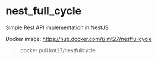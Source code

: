 # nest_full_cycle
Simple Rest API implementation in NestJS

Docker image: https://hub.docker.com/r/lmt27/nestfullcycle

> docker pull lmt27/nestfullcycle

